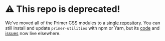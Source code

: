 # :warning: This repo is deprecated!
We've moved all of the Primer CSS modules to a [single repository][repo]. You can still install and update `primer-utilities` with npm or Yarn, but its [code] and [issues] now live elsewhere.

[repo]: https://github.com/primer/primer-css
[issues]: https://github.com/primer/primer-css/issues
[code]: https://github.com/primer/primer-css/tree/master/packages/primer-utilities